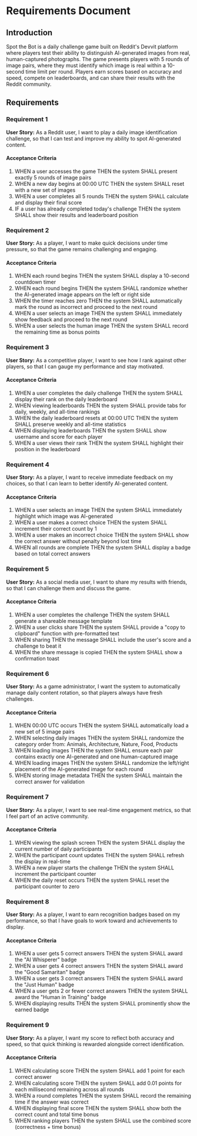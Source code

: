 # Requirements Document

## Introduction

Spot the Bot is a daily challenge game built on Reddit's Devvit platform where players test their ability to distinguish AI-generated images from real, human-captured photographs. The game presents players with 5 rounds of image pairs, where they must identify which image is real within a 10-second time limit per round. Players earn scores based on accuracy and speed, compete on leaderboards, and can share their results with the Reddit community.

## Requirements

### Requirement 1

**User Story:** As a Reddit user, I want to play a daily image identification challenge, so that I can test and improve my ability to spot AI-generated content.

#### Acceptance Criteria

1. WHEN a user accesses the game THEN the system SHALL present exactly 5 rounds of image pairs
2. WHEN a new day begins at 00:00 UTC THEN the system SHALL reset with a new set of images
3. WHEN a user completes all 5 rounds THEN the system SHALL calculate and display their final score
4. IF a user has already completed today's challenge THEN the system SHALL show their results and leaderboard position

### Requirement 2

**User Story:** As a player, I want to make quick decisions under time pressure, so that the game remains challenging and engaging.

#### Acceptance Criteria

1. WHEN each round begins THEN the system SHALL display a 10-second countdown timer
2. WHEN each round begins THEN the system SHALL randomize whether the AI-generated image appears on the left or right side
3. WHEN the timer reaches zero THEN the system SHALL automatically mark the round as incorrect and proceed to the next round
4. WHEN a user selects an image THEN the system SHALL immediately show feedback and proceed to the next round
5. WHEN a user selects the human image THEN the system SHALL record the remaining time as bonus points

### Requirement 3

**User Story:** As a competitive player, I want to see how I rank against other players, so that I can gauge my performance and stay motivated.

#### Acceptance Criteria

1. WHEN a user completes the daily challenge THEN the system SHALL display their rank on the daily leaderboard
2. WHEN viewing leaderboards THEN the system SHALL provide tabs for daily, weekly, and all-time rankings
3. WHEN the daily leaderboard resets at 00:00 UTC THEN the system SHALL preserve weekly and all-time statistics
4. WHEN displaying leaderboards THEN the system SHALL show username and score for each player
5. WHEN a user views their rank THEN the system SHALL highlight their position in the leaderboard

### Requirement 4

**User Story:** As a player, I want to receive immediate feedback on my choices, so that I can learn to better identify AI-generated content.

#### Acceptance Criteria

1. WHEN a user selects an image THEN the system SHALL immediately highlight which image was AI-generated
2. WHEN a user makes a correct choice THEN the system SHALL increment their correct count by 1
3. WHEN a user makes an incorrect choice THEN the system SHALL show the correct answer without penalty beyond lost time
4. WHEN all rounds are complete THEN the system SHALL display a badge based on total correct answers

### Requirement 5

**User Story:** As a social media user, I want to share my results with friends, so that I can challenge them and discuss the game.

#### Acceptance Criteria

1. WHEN a user completes the challenge THEN the system SHALL generate a shareable message template
2. WHEN a user clicks share THEN the system SHALL provide a "copy to clipboard" function with pre-formatted text
3. WHEN sharing THEN the message SHALL include the user's score and a challenge to beat it
4. WHEN the share message is copied THEN the system SHALL show a confirmation toast

### Requirement 6

**User Story:** As a game administrator, I want the system to automatically manage daily content rotation, so that players always have fresh challenges.

#### Acceptance Criteria

1. WHEN 00:00 UTC occurs THEN the system SHALL automatically load a new set of 5 image pairs
2. WHEN selecting daily images THEN the system SHALL randomize the category order from: Animals, Architecture, Nature, Food, Products
3. WHEN loading images THEN the system SHALL ensure each pair contains exactly one AI-generated and one human-captured image
4. WHEN loading images THEN the system SHALL randomize the left/right placement of the AI-generated image for each round
5. WHEN storing image metadata THEN the system SHALL maintain the correct answer for validation

### Requirement 7

**User Story:** As a player, I want to see real-time engagement metrics, so that I feel part of an active community.

#### Acceptance Criteria

1. WHEN viewing the splash screen THEN the system SHALL display the current number of daily participants
2. WHEN the participant count updates THEN the system SHALL refresh the display in real-time
3. WHEN a new player starts the challenge THEN the system SHALL increment the participant counter
4. WHEN the daily reset occurs THEN the system SHALL reset the participant counter to zero

### Requirement 8

**User Story:** As a player, I want to earn recognition badges based on my performance, so that I have goals to work toward and achievements to display.

#### Acceptance Criteria

1. WHEN a user gets 5 correct answers THEN the system SHALL award the "AI Whisperer" badge
2. WHEN a user gets 4 correct answers THEN the system SHALL award the "Good Samaritan" badge  
3. WHEN a user gets 3 correct answers THEN the system SHALL award the "Just Human" badge
4. WHEN a user gets 2 or fewer correct answers THEN the system SHALL award the "Human in Training" badge
5. WHEN displaying results THEN the system SHALL prominently show the earned badge

### Requirement 9

**User Story:** As a player, I want my score to reflect both accuracy and speed, so that quick thinking is rewarded alongside correct identification.

#### Acceptance Criteria

1. WHEN calculating score THEN the system SHALL add 1 point for each correct answer
2. WHEN calculating score THEN the system SHALL add 0.01 points for each millisecond remaining across all rounds
3. WHEN a round completes THEN the system SHALL record the remaining time if the answer was correct
4. WHEN displaying final score THEN the system SHALL show both the correct count and total time bonus
5. WHEN ranking players THEN the system SHALL use the combined score (correctness + time bonus)
